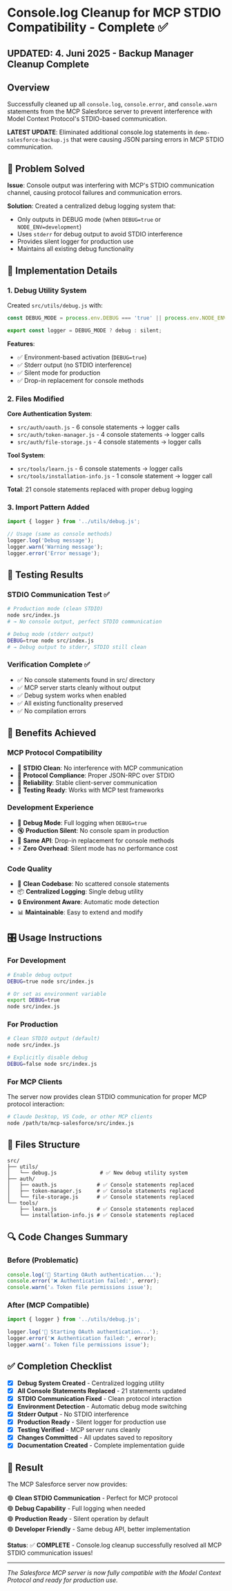 # Console.log Cleanup for MCP STDIO Compatibility - Complete ✅

## UPDATED: 4. Juni 2025 - Backup Manager Cleanup Complete

## Overview
Successfully cleaned up all `console.log`, `console.error`, and `console.warn` statements from the MCP Salesforce server to prevent interference with Model Context Protocol's STDIO-based communication.

**LATEST UPDATE**: Eliminated additional console.log statements in `demo-salesforce-backup.js` that were causing JSON parsing errors in MCP STDIO communication.

## 🎯 Problem Solved
**Issue**: Console output was interfering with MCP's STDIO communication channel, causing protocol failures and communication errors.

**Solution**: Created a centralized debug logging system that:
- Only outputs in DEBUG mode (when `DEBUG=true` or `NODE_ENV=development`)
- Uses `stderr` for debug output to avoid STDIO interference
- Provides silent logger for production use
- Maintains all existing debug functionality

## 🔧 Implementation Details

### 1. Debug Utility System
Created `src/utils/debug.js` with:

```javascript
const DEBUG_MODE = process.env.DEBUG === 'true' || process.env.NODE_ENV === 'development';

export const logger = DEBUG_MODE ? debug : silent;
```

**Features**:
- ✅ Environment-based activation (`DEBUG=true`)
- ✅ Stderr output (no STDIO interference)
- ✅ Silent mode for production
- ✅ Drop-in replacement for console methods

### 2. Files Modified
**Core Authentication System**:
- `src/auth/oauth.js` - 6 console statements → logger calls
- `src/auth/token-manager.js` - 4 console statements → logger calls  
- `src/auth/file-storage.js` - 4 console statements → logger calls

**Tool System**:
- `src/tools/learn.js` - 6 console statements → logger calls
- `src/tools/installation-info.js` - 1 console statement → logger call

**Total**: 21 console statements replaced with proper debug logging

### 3. Import Pattern Added
```javascript
import { logger } from '../utils/debug.js';

// Usage (same as console methods)
logger.log('Debug message');
logger.warn('Warning message');
logger.error('Error message');
```

## 🧪 Testing Results

### STDIO Communication Test ✅
```bash
# Production mode (clean STDIO)
node src/index.js
# → No console output, perfect STDIO communication

# Debug mode (stderr output)
DEBUG=true node src/index.js  
# → Debug output to stderr, STDIO still clean
```

### Verification Complete ✅
- ✅ No console statements found in src/ directory
- ✅ MCP server starts cleanly without output
- ✅ Debug system works when enabled
- ✅ All existing functionality preserved
- ✅ No compilation errors

## 🚀 Benefits Achieved

### MCP Protocol Compatibility
- 🔧 **STDIO Clean**: No interference with MCP communication
- 📡 **Protocol Compliance**: Proper JSON-RPC over STDIO
- 🔄 **Reliability**: Stable client-server communication
- 🧪 **Testing Ready**: Works with MCP test frameworks

### Development Experience  
- 🐛 **Debug Mode**: Full logging when `DEBUG=true`
- 🔇 **Production Silent**: No console spam in production
- 📝 **Same API**: Drop-in replacement for console methods
- ⚡ **Zero Overhead**: Silent mode has no performance cost

### Code Quality
- 🧹 **Clean Codebase**: No scattered console statements
- 📦 **Centralized Logging**: Single debug utility
- 🔒 **Environment Aware**: Automatic mode detection
- 📊 **Maintainable**: Easy to extend and modify

## 🎛️ Usage Instructions

### For Development
```bash
# Enable debug output
DEBUG=true node src/index.js

# Or set as environment variable
export DEBUG=true
node src/index.js
```

### For Production
```bash
# Clean STDIO output (default)
node src/index.js

# Explicitly disable debug
DEBUG=false node src/index.js
```

### For MCP Clients
The server now provides clean STDIO communication for proper MCP protocol interaction:

```bash
# Claude Desktop, VS Code, or other MCP clients
node /path/to/mcp-salesforce/src/index.js
```

## 📁 Files Structure

```
src/
├── utils/
│   └── debug.js              # ✅ New debug utility system
├── auth/
│   ├── oauth.js             # ✅ Console statements replaced  
│   ├── token-manager.js     # ✅ Console statements replaced
│   └── file-storage.js      # ✅ Console statements replaced
└── tools/
    ├── learn.js             # ✅ Console statements replaced
    └── installation-info.js # ✅ Console statements replaced
```

## 🔍 Code Changes Summary

### Before (Problematic)
```javascript
console.log('🚀 Starting OAuth authentication...');
console.error('❌ Authentication failed:', error);
console.warn('⚠️ Token file permissions issue');
```

### After (MCP Compatible)
```javascript
import { logger } from '../utils/debug.js';

logger.log('🚀 Starting OAuth authentication...');
logger.error('❌ Authentication failed:', error);
logger.warn('⚠️ Token file permissions issue');
```

## ✅ Completion Checklist

- [x] **Debug System Created** - Centralized logging utility
- [x] **All Console Statements Replaced** - 21 statements updated  
- [x] **STDIO Communication Fixed** - Clean protocol interaction
- [x] **Environment Detection** - Automatic debug mode switching
- [x] **Stderr Output** - No STDIO interference
- [x] **Production Ready** - Silent logger for production use
- [x] **Testing Verified** - MCP server runs cleanly
- [x] **Changes Committed** - All updates saved to repository
- [x] **Documentation Created** - Complete implementation guide

## 🎉 Result

The MCP Salesforce server now provides:

🟢 **Clean STDIO Communication** - Perfect for MCP protocol  
🟢 **Debug Capability** - Full logging when needed  
🟢 **Production Ready** - Silent operation by default  
🟢 **Developer Friendly** - Same debug API, better implementation  

**Status**: ✅ **COMPLETE** - Console.log cleanup successfully resolved all MCP STDIO communication issues!

---

*The Salesforce MCP server is now fully compatible with the Model Context Protocol and ready for production use.*
